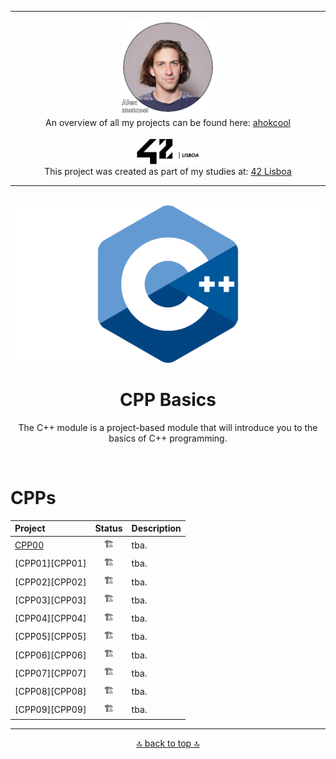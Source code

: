 <!-- ahokcool HEADER START-->
---
<a id="top"></a>
<div align="center">
  <a href="https://github.com/ahokcool/ahokcool/blob/main/README.md">
    <img src="images/alexgit.png" alt="Logo" width="150">
  </a><br>
  An overview of all my projects can be found here: <a href="https://github.com/ahokcool/ahokcool/blob/main/README.md" target="_blank">ahokcool</a><br><br>
  <a href="https://www.42lisboa.com">
    <img src="images/logo42.svg" alt="Logo" width="100">
  </a><br>
  This project was created as part of my studies at: <a href="https://www.42lisboa.com" target="_blank">42 Lisboa</a><br>
</div>

---
<!-- ahokcool HEADER END-->
<!-- PROJECT HEADER START -->
<br />
<div align="center">
  <a href="./">
    <img src="images/logo.png" alt="Logo" width="600">
  </a>
  <h1 align="center">CPP Basics</h1>
<p align="center">
The C++ module is a project-based module that will introduce you to the basics of C++ programming.   
</p>
</div>
<br>
<!-- PROJECT HEADER END -->

# CPPs

|Project|Status|Description|
|:---|:---:|---|
|[CPP00][CPP00]|:building_construction:|tba.|
|[CPP01][CPP01]|:building_construction:|tba.|
|[CPP02][CPP02]|:building_construction:|tba.|
|[CPP03][CPP03]|:building_construction:|tba.|
|[CPP04][CPP04]|:building_construction:|tba.|
|[CPP05][CPP05]|:building_construction:|tba.|
|[CPP06][CPP06]|:building_construction:|tba.|
|[CPP07][CPP07]|:building_construction:|tba.|
|[CPP08][CPP08]|:building_construction:|tba.|
|[CPP09][CPP09]|:building_construction:|tba.|


<!-- Links -->
[CPP00]:./cpp00/				

<!-- ahokcool FOOTER-->
---
<p align="center">
  <a href="#top">🔝 back to top 🔝</a>
</p>
